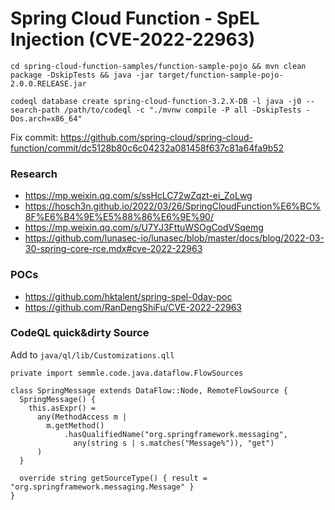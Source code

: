# Spring Cloud Function - SpEL Injection (CVE-2022-22963)

```
cd spring-cloud-function-samples/function-sample-pojo && mvn clean package -DskipTests && java -jar target/function-sample-pojo-2.0.0.RELEASE.jar
```

```
codeql database create spring-cloud-function-3.2.X-DB -l java -j0 --search-path /path/to/codeql -c "./mvnw compile -P all -DskipTests -Dos.arch=x86_64"
```

Fix commit: https://github.com/spring-cloud/spring-cloud-function/commit/dc5128b80c6c04232a081458f637c81a64fa9b52

### Research

* https://mp.weixin.qq.com/s/ssHcLC72wZqzt-ei_ZoLwg
* https://hosch3n.github.io/2022/03/26/SpringCloudFunction%E6%BC%8F%E6%B4%9E%E5%88%86%E6%9E%90/
* https://mp.weixin.qq.com/s/U7YJ3FttuWSOgCodVSqemg
* https://github.com/lunasec-io/lunasec/blob/master/docs/blog/2022-03-30-spring-core-rce.mdx#cve-2022-22963

### POCs

* https://github.com/hktalent/spring-spel-0day-poc
* https://github.com/RanDengShiFu/CVE-2022-22963

### CodeQL quick&dirty Source

Add to `java/ql/lib/Customizations.qll`

```codeql
private import semmle.code.java.dataflow.FlowSources

class SpringMessage extends DataFlow::Node, RemoteFlowSource {
  SpringMessage() {
    this.asExpr() =
      any(MethodAccess m |
        m.getMethod()
            .hasQualifiedName("org.springframework.messaging",
              any(string s | s.matches("Message%")), "get")
      )
  }

  override string getSourceType() { result = "org.springframework.messaging.Message" }
}
```